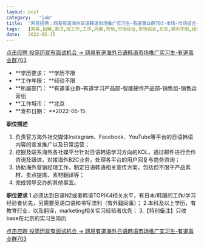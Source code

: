 ```yaml
---
layout:	post
category:	"job"
title:	"网易招聘：网易有道海外日语韩语市场推广实习生-有道事业群703-市场-市场综合-市场综合-北京学历不限经验不限"
tags:	[网易,招聘,面试,找工作,工作,内推,市场,市场综合,市场综合,北京,学历不限,经验不限]
date:	2022-05-15
---
```


[点击应聘 投简历就有面试机会 -> 网易有道海外日语韩语市场推广实习生-有道事业群703](http://mobile.bole.netease.com/bole/boleDetail?id=40266&employeeId=346f03c3cda5f04c&key=all)



- **学历要求： **学历不限
- **工作年限： **经验不限
- **所属部门： **有道事业群-有道学习产品部-智能硬件产品部-销售组-销售运营组
- **工作城市： **北京
- **发布日期： **2022-05-15



**职位描述**
1. 负责官方海外社交媒体Instagram、Facebook、YouTube等平台的日语韩语内容的宣发推广以及日常运营；
2. 挖掘及联系海外各社媒平台针对日语韩语学习方向的KOL，通过邮件进行合作咨询及跟进，对接海外B2C业务，处理各平台的用户回复与商务咨询；
3. 协助海外营销经理工作，制定日语韩语相关宣传方案，包括但不限于产品素材、卖点提炼、素材翻译等；
4. 完成领导交办的其他事宜。



**职位要求**
1.必须达到日语N2或者韩语TOPIK4相关水平，有日本/韩国的工作/学习经验者优先，另需要英语口语和书写流利（有外籍同事）；
2.本科及以上学历，有教育行业，以及翻译，marketing相关实习经验者优先；
3.【特别备注】只收base在北京的实习生简历



[点击应聘 投简历就有面试机会 -> 网易有道海外日语韩语市场推广实习生-有道事业群703](http://mobile.bole.netease.com/bole/boleDetail?id=40266&employeeId=346f03c3cda5f04c&key=all)